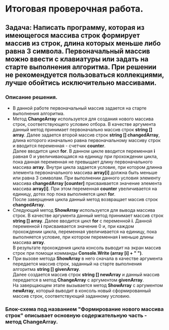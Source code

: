 # Итоговая проверочная работа.  
## Задача: Написать программу, которая из имеющегося массива строк формирует массив из строк, длина которых меньше либо равна 3 символа. Первоначальный массив можно ввести с клавиатуры или задать на старте выполнения алгоритма. При решении не рекомендуется пользоваться коллекциями, лучше обойтись исключительно массивами.  

### Описание решения.  
* В данной работе первоначальный массив задается на старте выполнения алгоритма.  
* Метод **ChangeArray** используется для создания нового массива строк, соответствующего условию отбора. В качестве аргумента данный метод принимает первоначально массив строк **string [] array**. Далее задается второй массив строк **string [] changedArray**, длина которого изначально равна первоначальному массиву строк и вводится переменная - счетчик **counter**.  
Далее вводится цикл **for**. В данном цикле вводится переменная **i** равная 0 и увеличивающаяся на единицу при прохождении цикла, пока данная переменная не превыщает длину первоначального массива **array**. 
Внутри цикла задается условие, при котором длинна элемента первоначального массива **array[i]** должна быть меньше или равна 3 символам. При выполнении данного условия элементу массива **changedArray [counter]** присваивается значение элемента массива **array[i]**. При этом переменная **counter** увеличивается на единицу, дотех пор пока выполняется цикл **for**.  
После заверщения цикла данный метод возвращает массив строк **changedArray**. 
* Следующий метод **ShowArray** используется для вывода массива строк. В качестве аргумента данный метод принимает  массив строк **string [] array**. Далее вводится цикл **for** с переменной **i**. Данной переменной **i** присваивается значение 0 и, при каждом прохождении цикла, переменная увеличивается на единицу, пока выполняется условие, при котором переменная **i** меньше длины массива **array**.  
В результате прохождения цикла консоль выводит на экран массив строк при помощи комманды **Console.Write (array [i] + " ")**.  
* При вызове метода **ShowArray** в него сначала в качестве аргумента передается массив строк, заданный на старте выполнения алгоритма **string [] givenArray**.  
Далее создается массив строк **string [] newArray** и данный массив передается в метод **ChangeArray** с аргументом **givenArray**.  
На заверщающем этапе вызывается метод **ShowArray** с аргументом **newArray**, который выводит в консоль новый сформированный массив строк, соответствующий заданному условию.

### Блок-схема под названием **"Формирование нового массива строк"** описывает основную содержательную часть - метод **ChangeArray**. 



